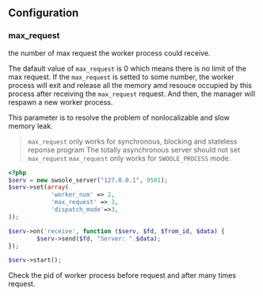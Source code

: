 ## Configuration

### max_request

the number of max request the worker process could receive.

The dafault value of `max_request` is 0 which means there is no limit of the max request. If the `max_request` is setted to some number, the worker process will exit and release all the memory amd resouce occupied by this process after receiving the `max_request` request. And then, the manager will respawn a new worker process.

This parameter is to resolve the problem of nonlocalizable and slow memory leak.

> `max_request` only works for synchronous, blocking and stateless reponse program
> The totally asynchronous server should not set `max_request`
> `max_request` only works for `SWOOLE_PROCESS` mode.

```php
<?php
$serv = new swoole_server("127.0.0.1", 9501);
$serv->set(array(
            'worker_num' => 2,    
            'max_request' => 3,  
            'dispatch_mode'=>3,
));

$serv->on('receive', function ($serv, $fd, $from_id, $data) {
        $serv->send($fd, "Server: ".$data);
});

$serv->start();
```
Check the pid of worker process before request and after many times request.
